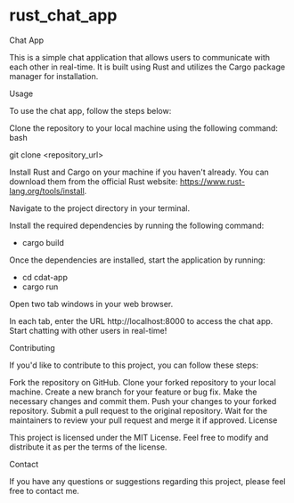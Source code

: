 # rust_chat_app


Chat App

This is a simple chat application that allows users to communicate with each other in real-time. It is built using Rust and utilizes the Cargo package manager for installation.

Usage

To use the chat app, follow the steps below:

Clone the repository to your local machine using the following command:
bash

git clone <repository_url>

Install Rust and Cargo on your machine if you haven't already. You can download them from the official Rust website: https://www.rust-lang.org/tools/install.

Navigate to the project directory in your terminal.

Install the required dependencies by running the following command:
- cargo build

Once the dependencies are installed, start the application by running:

- cd cdat-app
- cargo run

Open two tab windows in your web browser.

In each tab, enter the URL http://localhost:8000 to access the chat app.
Start chatting with other users in real-time!



Contributing

If you'd like to contribute to this project, you can follow these steps:

Fork the repository on GitHub.
Clone your forked repository to your local machine.
Create a new branch for your feature or bug fix.
Make the necessary changes and commit them.
Push your changes to your forked repository.
Submit a pull request to the original repository.
Wait for the maintainers to review your pull request and merge it if approved.
License

This project is licensed under the MIT License. Feel free to modify and distribute it as per the terms of the license.

Contact

If you have any questions or suggestions regarding this project, please feel free to contact me.
